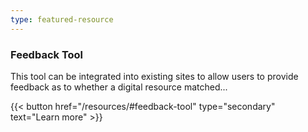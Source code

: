 ```yaml
---
type: featured-resource
---
```

### Feedback Tool

This tool can be integrated into existing sites to allow users to provide feedback as to whether a digital resource matched...

{{< button href="/resources/#feedback-tool" type="secondary" text="Learn&nbsp;more" >}}
